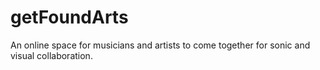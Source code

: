 # getFoundArts

An online space for musicians and artists to come together for sonic and visual collaboration. 

